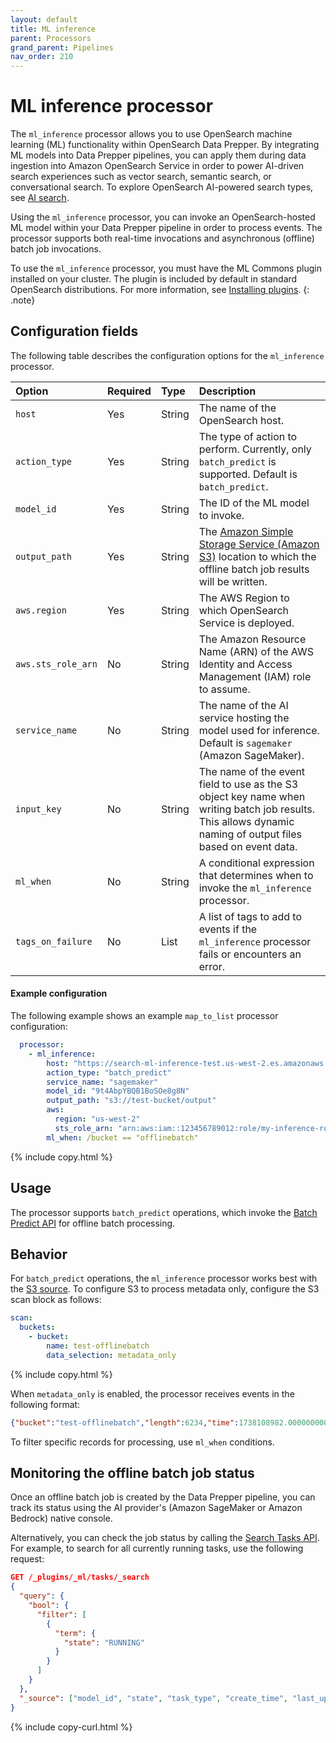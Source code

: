 ```yaml
---
layout: default
title: ML inference
parent: Processors
grand_parent: Pipelines
nav_order: 210
---
```


# ML inference processor

The `ml_inference` processor allows you to use OpenSearch machine learning (ML) functionality within OpenSearch Data Prepper. By integrating ML models into Data Prepper pipelines, you can apply them during data ingestion into Amazon OpenSearch Service in order to power AI-driven search experiences such as vector search, semantic search, or conversational search. To explore OpenSearch AI-powered search types, see [AI search]({{site.url}}{{site.baseurl}}/vector-search/ai-search/).

Using the `ml_inference` processor, you can invoke an OpenSearch-hosted ML model within your Data Prepper pipeline in order to process events. The processor supports both real-time invocations and asynchronous (offline) batch job invocations.

To use the `ml_inference` processor, you must have the ML Commons plugin installed on your cluster. The plugin is included by default in standard OpenSearch distributions. For more information, see [Installing plugins]({{site.url}}{{site.baseurl}}/install-and-configure/plugins/).
{: .note}

## Configuration fields

The following table describes the configuration options for the `ml_inference` processor.

| Option | Required | Type | Description |
| :--- | :--- | :--- | :--- |
| `host`             | Yes      | String | The name of the OpenSearch host.                                                                          |
| `action_type`      | Yes      | String | The type of action to perform. Currently, only `batch_predict` is supported. Default is `batch_predict`. |
| `model_id`         | Yes      | String | The ID of the ML model to invoke.                                             |
| `output_path`      | Yes      | String | The [Amazon Simple Storage Service (Amazon S3)](https://aws.amazon.com/s3/) location to which the offline batch job results will be written.                                      |
| `aws.region`       | Yes      | String | The AWS Region to which OpenSearch Service is deployed.                                                  |
| `aws.sts_role_arn` | No       | String | The Amazon Resource Name (ARN) of the AWS Identity and Access Management (IAM) role to assume.                                  |
| `service_name`     | No       | String | The name of the AI service hosting the model used for inference. Default is `sagemaker` (Amazon SageMaker).  |
| `input_key`        | No       | String | The name of the event field to use as the S3 object key name when writing batch job results. This allows dynamic naming of output files based on event data.                                                              |
| `ml_when`          | No       | String | A conditional expression that determines when to invoke the `ml_inference` processor.                     |
| `tags_on_failure`  | No       | List   | A list of tags to add to events if the `ml_inference` processor fails or encounters an error.             |



#### Example configuration

The following example shows an example `map_to_list` processor configuration:

```yaml
  processor:
    - ml_inference:
        host: "https://search-ml-inference-test.us-west-2.es.amazonaws.com"
        action_type: "batch_predict"
        service_name: "sagemaker"
        model_id: "9t4AbpYBQB1BoSOe8g8N"
        output_path: "s3://test-bucket/output"
        aws:
          region: "us-west-2"
          sts_role_arn: "arn:aws:iam::123456789012:role/my-inference-role"
        ml_when: /bucket == "offlinebatch"

```
{% include copy.html %}

## Usage

The processor supports `batch_predict` operations, which invoke the [Batch Predict API]({{site.url}}{{site.baseurl}}/ml-commons-plugin/api/model-apis/batch-predict/) for offline batch processing.


## Behavior

For `batch_predict` operations, the `ml_inference` processor works best with the [S3 source]({{site.url}}{{site.baseurl}}/data-prepper/pipelines/configuration/sources/s3/). To configure S3 to process metadata only, configure the S3 scan block as follows:

```yaml
scan:
  buckets:
    - bucket:
        name: test-offlinebatch
        data_selection: metadata_only
```
{% include copy.html %}

When `metadata_only` is enabled, the processor receives events in the following format:

```json
{"bucket":"test-offlinebatch","length":6234,"time":1738108982.000000000,"key":"input_folder/batch_input_1.json"}
```

To filter specific records for processing, use `ml_when` conditions.


## Monitoring the offline batch job status

Once an offline batch job is created by the Data Prepper pipeline, you can track its status using the AI provider's (Amazon SageMaker or Amazon Bedrock) native console.

Alternatively, you can check the job status by calling the [Search Tasks API]({{site.url}}{{site.baseurl}}/ml-commons-plugin/api/tasks-apis/search-task/). For example, to search for all currently running tasks, use the following request:

```json
GET /_plugins/_ml/tasks/_search
{
  "query": {
    "bool": {
      "filter": [
        {
          "term": {
            "state": "RUNNING"
          }
        }
      ]
    }
  },
  "_source": ["model_id", "state", "task_type", "create_time", "last_update_time"]
}
```
{% include copy-curl.html %}
